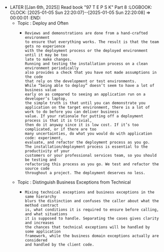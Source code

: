 - LATER [[Jan 6th, 2025]] Read book "97 T E P S K" Part 8
  :LOGBOOK:
  CLOCK: [2025-01-05 Sun 22:20:07]--[2025-01-05 Sun 22:20:08] =>  00:00:01
  :END:
	- Topic : Deploy and Often
		- ```apl
		  Reviews and demonstrations are done from a hand-crafted environment
		  to ensure that everything works. The result is that the team gets no experience
		  with the deployment process or the deployed environment until it may be too
		  late to make changes.
		  Running and testing the installation process on a clean environment periodically
		  also provides a check that you have not made assumptions in the code
		  that rely on the development or test environments.
		  While “being able to deploy” doesn’t seem to have a lot of business value
		  early on as compared to seeing an application run on a developer’s laptop,
		  the simple truth is that until you can demonstrate you application on the target environment, there is a lot of work to do before you can deliver business
		  value. If your rationale for putting off a deployment process is that it is trivial,
		  then do it anyway since it is low cost. If it’s too complicated, or if there are too
		  many uncertainties, do what you would do with application code: experiment,
		  evaluate, and refactor the deployment process as you go.
		  The installation/deployment process is essential to the productivity of your
		  customers or your professional services team, so you should be testing and
		  refactoring this process as you go. We test and refactor the source code
		  throughout a project. The deployment deserves no less.
		  ```
	- Topic : Distinguish Business Exceptions from Technical
		- ```apl
		  Mixing technical exceptions and business exceptions in the same hierarchy
		  blurs the distinction and confuses the caller about what the method contract
		  is, what conditions it is required to ensure before calling, and what situations
		  it is supposed to handle. Separating the cases gives clarity and increases
		  the chances that technical exceptions will be handled by some application
		  framework, while the business domain exceptions actually are considered
		  and handled by the client code.
		  ```